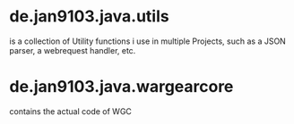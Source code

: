 # de.jan9103.java.utils
is a collection of Utility functions i use in multiple
Projects, such as a JSON parser, a webrequest handler, etc.

# de.jan9103.java.wargearcore
contains the actual code of WGC
